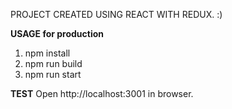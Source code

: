PROJECT CREATED USING REACT WITH REDUX. :)

<b>USAGE for production</b>
1. npm install
2. npm run build
3. npm run start

<b>TEST</b>
Open http://localhost:3001 in browser.
